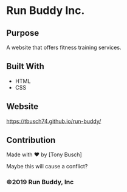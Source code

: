 # Run Buddy Inc.

## Purpose
A website that offers fitness training services.

## Built With
* HTML
* CSS

## Website
https://tbusch74.github.io/run-buddy/

## Contribution
Made with ❤️ by [Tony Busch]

Maybe this will cause a conflict?

### ©️2019 Run Buddy, Inc 
